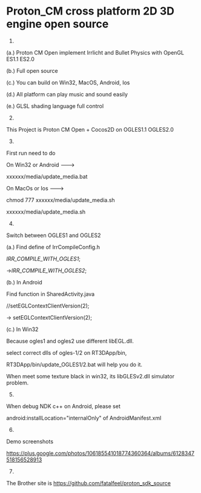 Proton_CM cross platform 2D 3D engine open source
=================
1.

(a.)
Proton CM Open implement Irrlicht and Bullet Physics with OpenGL ES1.1 ES2.0

(b.)
Full open source

(c.)
You can build on Win32, MacOS, Android, Ios

(d.)
All platform can play music and sound easily

(e.)
GLSL shading language full control

2.

This Project is Proton CM Open + Cocos2D on OGLES1.1 OGLES2.0

3.

First run need to do

On Win32 or Android --->

xxxxxx/media/update_media.bat

On MacOs or Ios --->

chmod 777 xxxxxx/media/update_media.sh

xxxxxx/media/update_media.sh

4.

Switch between OGLES1 and OGLES2

(a.) Find define of IrrCompileConfig.h

_IRR_COMPILE_WITH_OGLES1_;

->_IRR_COMPILE_WITH_OGLES2_;

(b.) In Android

Find function in SharedActivity.java

//setEGLContextClientVersion(2); 

-> setEGLContextClientVersion(2);

(c.) In Win32

Because ogles1 and ogles2 use different libEGL.dll.

select correct dlls of ogles-1/2 on RT3DApp/bin,

RT3DApp/bin/update_OGLES1/2.bat will help you do it.

When meet some texture black in win32, its libGLESv2.dll simulator problem.

5.

When debug NDK c++ on Android, please set

android:installLocation="internalOnly" of AndroidManifest.xml

6.
Demo screenshots

https://plus.google.com/photos/106185541018774360364/albums/6128347518156528913

7.

The Brother site is https://github.com/fatalfeel/proton_sdk_source